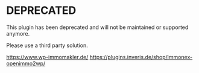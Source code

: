 DEPRECATED
==================

This plugin has been deprecated and will not be maintained or supported anymore.

Please use a third party solution.

https://www.wp-immomakler.de/
https://plugins.inveris.de/shop/immonex-openimmo2wp/
